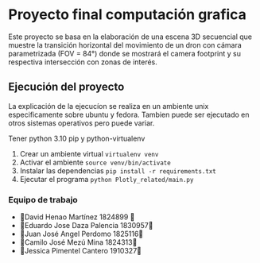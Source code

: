 # Proyecto final computación grafica
Este proyecto se basa en la elaboración de una escena 3D secuencial que muestre la transición horizontal del movimiento de un dron con cámara parametrizada (FOV = 84°) donde se mostrará el camera footprint y su respectiva intersección con zonas de interés.

## Ejecución del proyecto
La explicación de la ejecucíon se realiza en un ambiente unix especificamente sobre ubuntu y fedora.
Tambien puede ser ejecutado en otros sistemas operativos pero puede variar.

Tener python 3.10 pip y python-virtualenv 

 1. Crear un ambiente virtual `virtualenv venv`
2. Activar el ambiente `source venv/bin/activate`
3. Instalar las dependencias `pip install -r requirements.txt`
4. Ejecutar el programa `python Plotly_related/main.py`

### Equipo de trabajo
- 🧠David Henao Martínez         1824899 🧠
- 🐥Eduardo Jose Daza Palencia   1830957🐥
- 🐔Juan José Angel Perdomo      1825116🐔
- 🐼Camilo José Mezú Mina        1824313🐼
- 🐞Jessica Pimentel Cantero     1910327🐞
